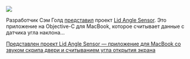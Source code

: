 <!--2025-09-07 14:04:55-->
<div class="yb">
  <div class="rss habr"><img src="https://habrastorage.org/getpro/habr/upload_files/dd8/3a9/1c1/dd83a91c1bbbfca5d786a4bf896edfb6.jpg" /><p>Разработчик Сэм Голд <a href="https://github.com/samhenrigold/LidAngleSensor" rel="noopener noreferrer nofollow">представил</a> проект <a href="https://github.com/samhenrigold/LidAngleSensor/releases" rel="noopener noreferrer nofollow">Lid Angle Sensor</a>.&nbsp;Это приложение на Objective-C для&nbsp;MacBook, которое считывает данные с датчика угла наклона... <p class="titl"><a href="https://habr.com/ru/news/944750/?utm_source=habrahabr&utm_medium=rss&utm_campaign=944750">Представлен проект Lid Angle Sensor — приложение для MacBook со звуком скрипа двери и считыванием угла открытия экрана</a></p></div>
</div>
